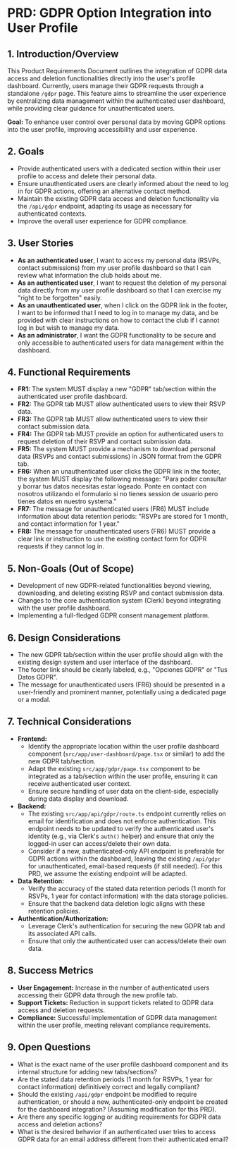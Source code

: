 # PRD: GDPR Option Integration into User Profile

## 1. Introduction/Overview

This Product Requirements Document outlines the integration of GDPR data access and deletion functionalities directly into the user's profile dashboard. Currently, users manage their GDPR requests through a standalone `/gdpr` page. This feature aims to streamline the user experience by centralizing data management within the authenticated user dashboard, while providing clear guidance for unauthenticated users.

**Goal:** To enhance user control over personal data by moving GDPR options into the user profile, improving accessibility and user experience.

## 2. Goals

*   Provide authenticated users with a dedicated section within their user profile to access and delete their personal data.
*   Ensure unauthenticated users are clearly informed about the need to log in for GDPR actions, offering an alternative contact method.
*   Maintain the existing GDPR data access and deletion functionality via the `/api/gdpr` endpoint, adapting its usage as necessary for authenticated contexts.
*   Improve the overall user experience for GDPR compliance.

## 3. User Stories

*   **As an authenticated user**, I want to access my personal data (RSVPs, contact submissions) from my user profile dashboard so that I can review what information the club holds about me.
*   **As an authenticated user**, I want to request the deletion of my personal data directly from my user profile dashboard so that I can exercise my "right to be forgotten" easily.
*   **As an unauthenticated user**, when I click on the GDPR link in the footer, I want to be informed that I need to log in to manage my data, and be provided with clear instructions on how to contact the club if I cannot log in but wish to manage my data.
*   **As an administrator**, I want the GDPR functionality to be secure and only accessible to authenticated users for data management within the dashboard.

## 4. Functional Requirements

*   **FR1:** The system MUST display a new "GDPR" tab/section within the authenticated user profile dashboard.
*   **FR2:** The GDPR tab MUST allow authenticated users to view their RSVP data.
*   **FR3:** The GDPR tab MUST allow authenticated users to view their contact submission data.
*   **FR4:** The GDPR tab MUST provide an option for authenticated users to request deletion of their RSVP and contact submission data.
*   **FR5:** The system MUST provide a mechanism to download personal data (RSVPs and contact submissions) in JSON format from the GDPR tab.
*   **FR6:** When an unauthenticated user clicks the GDPR link in the footer, the system MUST display the following message: "Para poder consultar y borrar tus datos necesitas estar logeado. Ponte en contact con nosotros utilizando el formulario si no tienes session de usuario pero tienes datos en nuestro systema."
*   **FR7:** The message for unauthenticated users (FR6) MUST include information about data retention periods: "RSVPs are stored for 1 month, and contact information for 1 year."
*   **FR8:** The message for unauthenticated users (FR6) MUST provide a clear link or instruction to use the existing contact form for GDPR requests if they cannot log in.

## 5. Non-Goals (Out of Scope)

*   Development of new GDPR-related functionalities beyond viewing, downloading, and deleting existing RSVP and contact submission data.
*   Changes to the core authentication system (Clerk) beyond integrating with the user profile dashboard.
*   Implementing a full-fledged GDPR consent management platform.

## 6. Design Considerations

*   The new GDPR tab/section within the user profile should align with the existing design system and user interface of the dashboard.
*   The footer link should be clearly labeled, e.g., "Opciones GDPR" or "Tus Datos GDPR".
*   The message for unauthenticated users (FR6) should be presented in a user-friendly and prominent manner, potentially using a dedicated page or a modal.

## 7. Technical Considerations

*   **Frontend:**
    *   Identify the appropriate location within the user profile dashboard component (`src/app/user-dashboard/page.tsx` or similar) to add the new GDPR tab/section.
    *   Adapt the existing `src/app/gdpr/page.tsx` component to be integrated as a tab/section within the user profile, ensuring it can receive authenticated user context.
    *   Ensure secure handling of user data on the client-side, especially during data display and download.
*   **Backend:**
    *   The existing `src/app/api/gdpr/route.ts` endpoint currently relies on email for identification and does not enforce authentication. This endpoint needs to be updated to verify the authenticated user's identity (e.g., via Clerk's `auth()` helper) and ensure that only the logged-in user can access/delete their own data.
    *   Consider if a new, authenticated-only API endpoint is preferable for GDPR actions within the dashboard, leaving the existing `/api/gdpr` for unauthenticated, email-based requests (if still needed). For this PRD, we assume the existing endpoint will be adapted.
*   **Data Retention:**
    *   Verify the accuracy of the stated data retention periods (1 month for RSVPs, 1 year for contact information) with the data storage policies.
    *   Ensure that the backend data deletion logic aligns with these retention policies.
*   **Authentication/Authorization:**
    *   Leverage Clerk's authentication for securing the new GDPR tab and its associated API calls.
    *   Ensure that only the authenticated user can access/delete their own data.


## 8. Success Metrics

*   **User Engagement:** Increase in the number of authenticated users accessing their GDPR data through the new profile tab.
*   **Support Tickets:** Reduction in support tickets related to GDPR data access and deletion requests.
*   **Compliance:** Successful implementation of GDPR data management within the user profile, meeting relevant compliance requirements.

## 9. Open Questions

*   What is the exact name of the user profile dashboard component and its internal structure for adding new tabs/sections?
*   Are the stated data retention periods (1 month for RSVPs, 1 year for contact information) definitively correct and legally compliant?
*   Should the existing `/api/gdpr` endpoint be modified to require authentication, or should a new, authenticated-only endpoint be created for the dashboard integration? (Assuming modification for this PRD).
*   Are there any specific logging or auditing requirements for GDPR data access and deletion actions?
*   What is the desired behavior if an authenticated user tries to access GDPR data for an email address different from their authenticated email?

